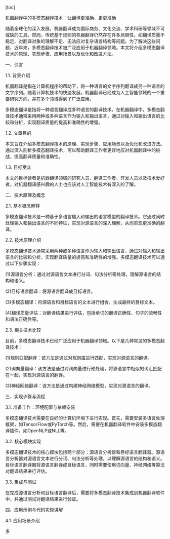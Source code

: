 
[toc]                    
                
                
机器翻译中的多模态翻译技术：让翻译更准确、更更准确

随着全球化的深入发展，机器翻译成为国际商务、文化交流、学术科研等领域不可或缺的工具。然而，传统基于规则的机器翻译仍然存在许多局限性，如翻译质量不稳定、对翻译对象的理解不足、无法应对复杂语言结构等问题。为了解决这些问题，近年来，多模态翻译技术被广泛应用于机器翻译领域。本文将介绍多模态翻译技术的原理、实现步骤、应用场景以及优化和改进方法。

一、引言

1.1. 背景介绍

机器翻译是指在计算机程序的帮助下，将一种语言的文字序列翻译成另一种语言的文字序列。随着计算机技术的快速发展，机器翻译已经成为人工智能领域的一个重要研究方向，并在多个领域得到了广泛应用。

多模态翻译是指将一种语言翻译成多种语言的翻译技术。在机器翻译中，多模态翻译技术通常采用两种或多种语言作为输入和输出语言，通过对输入和输出语言的比较和分析，实现翻译质量的提高和准确性的增强。

1.2. 文章目的

本文旨在介绍多模态翻译技术的原理、实现步骤、应用场景以及优化和改进方法。通过深入剖析多模态翻译技术，可以帮助翻译工作者更好地应对机器翻译中的挑战，提高翻译质量和准确性。

1.3. 目标受众

本文的目标读者是机器翻译领域的研究人员、翻译工作者、开发人员以及技术爱好者。对机器翻译感兴趣的人士也应该对人工智能技术有深入的了解。

二、技术原理及概念

2.1. 基本概念解释

多模态翻译技术是一种基于多语言输入和输出的语言模型的翻译技术。它通过同时处理输入和输出语言的不同特征，实现对源语言的深入理解，从而实现更准确的翻译。

2.2. 技术原理介绍

多模态翻译技术通常采用两种或多种语言作为输入和输出语言，通过对输入和输出语言的比较和分析，实现翻译质量的提高和准确性的增强。多模态翻译技术可以通过以下步骤实现：

(1)源语言分析：通过对源语言文本进行分词、句法分析等处理，理解源语言的结构和语义。

(2)目标语言翻译：将源语言翻译成目标语言。

(3)多模态翻译：将源语言和目标语言的文本进行组合，生成最终的目标文本。

(4)翻译质量评估：对翻译结果进行评估，包括单词的翻译正确性、句子的流畅性和语法正确性等。

2.3. 相关技术比较

目前，多模态翻译技术已经广泛应用于机器翻译领域。以下是几种常见的多模态翻译技术：

(1)规则匹配翻译：该方法是通过对规则库进行匹配，实现对源语言的翻译。

(2)词向量翻译：该方法是通过对词向量进行预处理，将源语言中相似的词汇匹配在一起，实现对源语言的翻译。

(3)神经网络翻译：该方法是通过构建神经网络模型，实现对源语言的翻译。

三、实现步骤与流程

3.1. 准备工作：环境配置与依赖安装

多模态翻译技术需要在良好的计算机环境下进行实现。首先，需要安装多语言处理框架，如TensorFlow或PyTorch等。然后，需要在机器翻译软件中安装多模态翻译插件，如OpenNLP或NLL等。

3.2. 核心模块实现

多模态翻译技术的核心模块包括两个部分：源语言分析器和目标语言翻译器。源语言分析器对源语言文本进行分词、句法分析等处理，以理解源语言的结构和语义。目标语言翻译器将源语言翻译成目标语言，同时需要使用词向量、神经网络等算法对翻译结果进行评估。

3.3. 集成与测试

在完成源语言分析和目标语言翻译后，需要将多模态翻译技术集成到机器翻译软件中，并通过测试对翻译结果进行验证。

四、应用示例与代码实现讲解

4.1. 应用场景介绍

多

